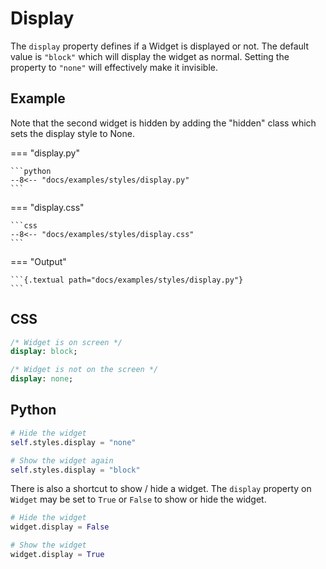 # Display

The `display` property defines if a Widget is displayed or not. The default value is `"block"` which will display the widget as normal. Setting the property to `"none"` will effectively make it invisible.

## Example

Note that the second widget is hidden by adding the "hidden" class which sets the display style to None.

=== "display.py"

    ```python
    --8<-- "docs/examples/styles/display.py"
    ```

=== "display.css"

    ```css
    --8<-- "docs/examples/styles/display.css"
    ```

=== "Output"

    ```{.textual path="docs/examples/styles/display.py"}
    ```

## CSS

```sass
/* Widget is on screen */
display: block;

/* Widget is not on the screen */
display: none;
```

## Python

```python
# Hide the widget
self.styles.display = "none"

# Show the widget again
self.styles.display = "block"
```

There is also a shortcut to show / hide a widget. The `display` property on `Widget` may be set to `True` or `False` to show or hide the widget.

```python
# Hide the widget
widget.display = False

# Show the widget
widget.display = True
```
